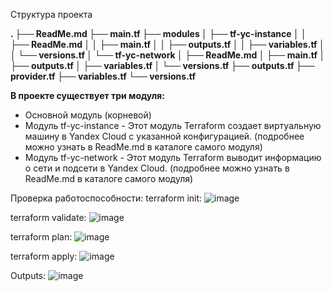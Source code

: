 Структура проекта

**.
├── ReadMe.md
├── main.tf
├── modules
│     ├── tf-yc-instance
│    │    ├── ReadMe.md
│    │    ├── main.tf
│    │    ├── outputs.tf
│    │    ├── variables.tf
│    │    └── versions.tf
│    └── tf-yc-network
│         ├── ReadMe.md
│         ├── main.tf
│         ├── outputs.tf
│         ├── variables.tf
│         └── versions.tf
├── outputs.tf
├── provider.tf
├── variables.tf
└── versions.tf**

**В проекте существует три модуля:**
- Основной модуль (корневой)
- Модуль tf-yc-instance - Этот модуль Terraform создает виртуальную машину в Yandex Cloud с указанной конфигурацией. (подробнее можно узнать в ReadMe.md в каталоге самого модуля)
- Модуль tf-yc-network - Этот модуль Terraform выводит информацию о сети и подсети в Yandex Cloud. (подробнее можно узнать в ReadMe.md в каталоге самого модуля)

Проверка работоспособности:
terraform init:
![image](https://github.com/user-attachments/assets/2f48193c-c6a0-4c1e-9703-49b8ae779400)

terraform validate:
![image](https://github.com/user-attachments/assets/3543e69c-e69c-4fbb-8f6d-72ae68c20653)

terraform plan:
![image](https://github.com/user-attachments/assets/25620a10-c840-4171-aea0-ae41b52f5205)

terraform apply:
![image](https://github.com/user-attachments/assets/bf26a78b-7251-4f5d-ba96-0345f001a615)

Outputs:
![image](https://github.com/user-attachments/assets/4ec45f96-cfda-4990-8bae-ac109e87c2c8)
